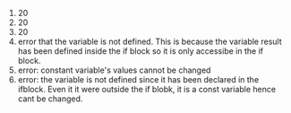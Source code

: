 1. 20
2. 20
3. 20
4. error that the variable is not defined. This is because the variable result has been defined inside the if block so it is only accessibe in the if block. 
5. error: constant variable's values cannot be changed 
6. error: the variable is not defined since it has been declared in the ifblock. Even it it were outside the if blobk, it is a const variable hence cant be changed. 
